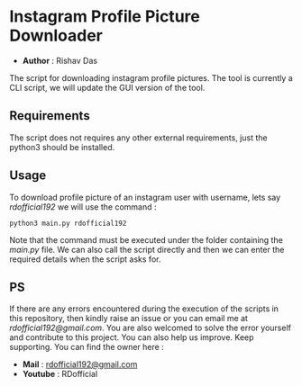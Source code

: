# Instagram Profile Picture Downloader

* __Author__ : Rishav Das

The script for downloading instagram profile pictures. The tool is currently a CLI script, we will update the GUI version of the tool.

## Requirements

The script does not requires any other external requirements, just the python3 should be installed.

## Usage

To download profile picture of an instagram user with username, lets say _rdofficial192_ we will use the command :
```
python3 main.py rdofficial192
```
Note that the command must be executed under the folder containing the _main.py_ file. We can also call the script directly and then we can enter the required details when the script asks for.

## PS
If there are any errors encountered during the execution of the scripts in this repository, then kindly raise an issue or you can email me at _rdofficial192@gmail.com_. You are also welcomed to solve the error yourself and contribute to this project. You can also help us improve. Keep supporting. You can find the owner here :

* __Mail__ : rdofficial192@gmail.com
* __Youtube__ : RDofficial
